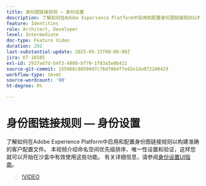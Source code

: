 ```yaml
---
title: 身份图链接规则 — 身份设置
description: 了解如何在Adobe Experience Platform中启用和配置身份图链接规则以构建准确的客户配置文件。
feature: Identities
role: Architect, Developer
level: Intermediate
doc-type: Feature Video
duration: 292
last-substantial-update: 2025-05-15T00:00:00Z
jira: KT-16585
exl-id: 2937ad7d-b4f3-4980-bf70-1f83a5e86411
source-git-commit: 155968c80590d7c76df864ffed2e1da972240429
workflow-type: tm+mt
source-wordcount: '80'
ht-degree: 0%

---
```


# 身份图链接规则 — 身份设置

了解如何在Adobe Experience Platform中启用和配置身份图链接规则以构建准确的客户配置文件。 本视频介绍命名空间优先级排序、唯一性设置和验证，这样您就可以开始在沙盒中有效使用这些功能。 有关详细信息，请参阅[身份设置UI指南](https://experienceleague.adobe.com/zh-hans/docs/experience-platform/identity/features/identity-graph-linking-rules/identity-settings-ui)。

>[!VIDEO](https://video.tv.adobe.com/v/3458487/?learn=on&enablevpops)
